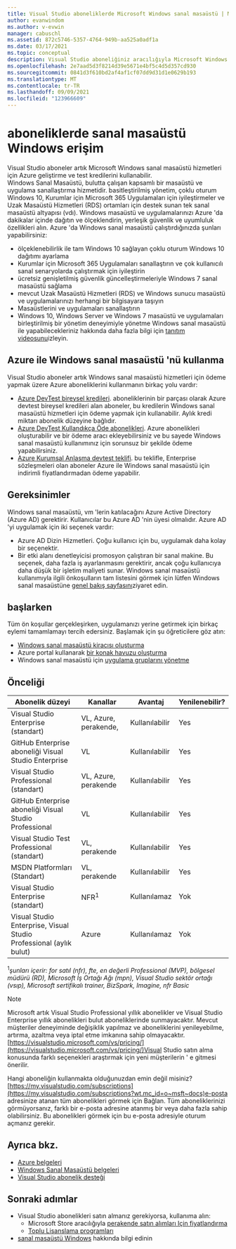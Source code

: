 ```yaml
---
title: Visual Studio aboneliklerde Microsoft Windows sanal masaüstü | Microsoft Docs
author: evanwindom
ms.author: v-evwin
manager: cabuschl
ms.assetid: 872c5746-5357-4764-949b-aa525a0adf1a
ms.date: 03/17/2021
ms.topic: conceptual
description: Visual Studio aboneliğiniz aracılığıyla Microsoft Windows sanal masaüstünden nasıl yararlanalabileceğinizi öğrenin
ms.openlocfilehash: 2e7aad5d3f8214d39e5671e4bf5c4d5d357cd930
ms.sourcegitcommit: 0841d3f610bd2af4af1cf07dd9d31d1e0629b193
ms.translationtype: MT
ms.contentlocale: tr-TR
ms.lasthandoff: 09/09/2021
ms.locfileid: "123966609"
---
```

# <a name="access-windows-virtual-desktop-in-subscriptions"></a>aboneliklerde sanal masaüstü Windows erişim 
Visual Studio aboneler artık Microsoft Windows sanal masaüstü hizmetleri için Azure geliştirme ve test kredilerini kullanabilir.  
Windows Sanal Masaüstü, bulutta çalışan kapsamlı bir masaüstü ve uygulama sanallaştırma hizmetidir. basitleştirilmiş yönetim, çoklu oturum Windows 10, Kurumlar için Microsoft 365 Uygulamaları için iyileştirmeler ve Uzak Masaüstü Hizmetleri (RDS) ortamları için destek sunan tek sanal masaüstü altyapısı (vdı). Windows masaüstü ve uygulamalarınızı Azure 'da dakikalar içinde dağıtın ve ölçeklendirin, yerleşik güvenlik ve uyumluluk özellikleri alın.
Azure 'da Windows sanal masaüstü çalıştırdığınızda şunları yapabilirsiniz:
- ölçeklenebilirlik ile tam Windows 10 sağlayan çoklu oturum Windows 10 dağıtımı ayarlama
- Kurumlar için Microsoft 365 Uygulamaları sanallaştırın ve çok kullanıcılı sanal senaryolarda çalıştırmak için iyileştirin
- ücretsiz genişletilmiş güvenlik güncelleştirmeleriyle Windows 7 sanal masaüstü sağlama
- mevcut Uzak Masaüstü Hizmetleri (RDS) ve Windows sunucu masaüstü ve uygulamalarınızı herhangi bir bilgisayara taşıyın
- Masaüstlerini ve uygulamaları sanallaştırın
- Windows 10, Windows Server ve Windows 7 masaüstü ve uygulamaları birleştirilmiş bir yönetim deneyimiyle yönetme Windows sanal masaüstü ile yapabilecekleriniz hakkında daha fazla bilgi için [tanıtım videosunu](/azure/virtual-desktop/overview)izleyin.

## <a name="use-windows-virtual-desktop-with-azure"></a>Azure ile Windows sanal masaüstü 'nü kullanma 
Visual Studio aboneler artık Windows sanal masaüstü hizmetleri için ödeme yapmak üzere Azure aboneliklerini kullanmanın birkaç yolu vardır:
- [Azure DevTest bireysel kredileri](vs-azure.md).  aboneliklerinin bir parçası olarak Azure devtest bireysel kredileri alan aboneler, bu kredilerin Windows sanal masaüstü hizmetleri için ödeme yapmak için kullanabilir.  Aylık kredi miktarı abonelik düzeyine bağlıdır.
- [Azure DevTest Kullandıkça Öde abonelikleri](vs-azure-payg.md).  Azure abonelikleri oluşturabilir ve bir ödeme aracı ekleyebilirsiniz ve bu sayede Windows sanal masaüstü kullanımınız için sorunsuz bir şekilde ödeme yapabilirsiniz. 
- [Azure Kurumsal Anlaşma devtest teklifi](azure-ea-devtest.md).  bu teklifle, Enterprise sözleşmeleri olan aboneler Azure ile Windows sanal masaüstü için indirimli fiyatlandırmadan ödeme yapabilir. 

## <a name="requirements"></a>Gereksinimler
Windows sanal masaüstü, vm 'lerin katılacağını Azure Active Directory (Azure AD) gerektirir.  Kullanıcılar bu Azure AD 'nin üyesi olmalıdır.  Azure AD 'yi uygulamak için iki seçenek vardır:
- Azure AD Dizin Hizmetleri.  Çoğu kullanıcı için bu, uygulamak daha kolay bir seçenektir.
- Bir etki alanı denetleyicisi promosyon çalıştıran bir sanal makine.  Bu seçenek, daha fazla iş ayarlanmasını gerektirir, ancak çoğu kullanıcıya daha düşük bir işletim maliyeti sunar.
Windows sanal masaüstü kullanımıyla ilgili önkoşulların tam listesini görmek için lütfen Windows sanal masaüstüne [genel bakış sayfasını](/azure/virtual-desktop/overview#requirements)ziyaret edin. 

## <a name="get-started"></a>başlarken 
Tüm ön koşullar gerçekleşirken, uygulamanızı yerine getirmek için birkaç eylemi tamamlamayı tercih edersiniz.  Başlamak için şu öğreticilere göz atın:
- [Windows sanal masaüstü kiracısı oluşturma](/azure/virtual-desktop/virtual-desktop-fall-2019/tenant-setup-azure-active-directory)
- Azure portal kullanarak [bir konak havuzu oluşturma](/azure/virtual-desktop/create-host-pools-azure-marketplace)
- Windows sanal masaüstü için [uygulama gruplarını yönetme](/azure/virtual-desktop/manage-app-groups)

## <a name="eligibility"></a>Önceliği
| Abonelik düzeyi                                                 |     Kanallar                                            | Avantaj                                                          | Yenilenebilir?    |
|--------------------------------------------------------------------|---------------------------------------------------------|------------------------------------------------------------------|---------------|
| Visual Studio Enterprise (standart)   | VL, Azure, perakende, | Kullanılabilir|  Yes          |
| GitHub Enterprise aboneliği Visual Studio Enterprise  | VL | Kullanılabilir|  Yes          |
| Visual Studio Professional (standart) | VL, Azure, perakende                                       | Kullanılabilir                                                             |  Yes             |
| GitHub Enterprise aboneliği Visual Studio Professional | VL                                       | Kullanılabilir                                        |  Yes           |
| Visual Studio Test Professional (standart)                         | VL, perakende                                              | Kullanılabilir|  Yes          |
| MSDN Platformları (Standart)                                          | VL, perakende                                              | Kullanılabilir                                         |  Yes          |
| Visual Studio Enterprise (standart)  | NFR<sup>1</sup> |Kullanılamaz  | Yok |
| Visual Studio Enterprise, Visual Studio Professional (aylık bulut) | Azure | Kullanılamaz | Yok |

<sup>1</sup>*şunları içerir: for satıl (nfr), fte, en değerli Professional (MVP), bölgesel müdürü (RD), Microsoft İş Ortağı Ağı (mpn), Visual Studio sektör ortağı (vsıp), Microsoft sertifikalı trainer, BizSpark, Imagine, nfr Basic*  

> [!NOTE]
> Microsoft artık Visual Studio Professional yıllık abonelikler ve Visual Studio Enterprise yıllık abonelikleri bulut aboneliklerinde sunmayacaktır. Mevcut müşteriler deneyiminde değişiklik yapılmaz ve aboneliklerini yenileyebilme, artırma, azaltma veya iptal etme imkanına sahip olmayacaktır. [https://visualstudio.microsoft.com/vs/pricing/](https://visualstudio.microsoft.com/vs/pricing/)Visual Studio satın alma konusunda farklı seçenekleri araştırmak için yeni müşterilerin ' e gitmesi önerilir.

Hangi aboneliğin kullanmakta olduğunuzdan emin değil misiniz?  [https://my.visualstudio.com/subscriptions](https://my.visualstudio.com/subscriptions?wt.mc_id=o~msft~docs)e-posta adresinize atanan tüm abonelikleri görmek için Bağlan. Tüm aboneliklerinizi görmüyorsanız, farklı bir e-posta adresine atanmış bir veya daha fazla sahip olabilirsiniz.  Bu abonelikleri görmek için bu e-posta adresiyle oturum açmanız gerekir.

## <a name="see-also"></a>Ayrıca bkz.
- [Azure belgeleri](/azure/)
- [Windows Sanal Masaüstü belgeleri](/azure/virtual-desktop/)
- [Visual Studio abonelik desteği](https://my.visualstudio.com/gethelp)

## <a name="next-steps"></a>Sonraki adımlar
-   Visual Studio abonelikleri satın almanız gerekiyorsa, kullanıma alın:
     - Microsoft Store aracılığıyla [perakende satın alımları Için fiyatlandırma](https://visualstudio.microsoft.com/vs/pricing/)
     - [Toplu Lisanslama programları](https://www.microsoft.com/licensing/default)
-   [sanal masaüstü Windows](/azure/virtual-desktop/overview) hakkında bilgi edinin